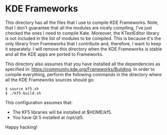 # KDE Frameworks

This directory has all the files that I use to compile KDE Frameworks. Note,
that I don't guarantee that all the modules are nicely compiling, I've just
checked the ones I need to compile Kate. Moreover, the KTextEditor library is
not included in the list of modules to be compiled. This is because it's the
only library from Frameworks that I contribute and, therefore, I want to keep
it separately. I will remove this directory when the KDE Frameworks is stable
and all the KDE apps are ported to Frameworks.

This directory also assumes that you have installed all the dependencies as
specified in: https://community.kde.org/Frameworks/Building. In order to
compile everything, perform the following commands in the directory where
all the KDE Frameworks sources should go:

    $ source kf5.sh
    $ ./kf5-build.sh

This configuration assumes that:

  * The KF5 libraries will be installed at $HOME/kf5.
  * You have Qt 5 installed at /opt/qt5.

Happy hacking!
